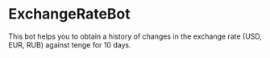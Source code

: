 # ExchangeRateBot
This bot helps you to obtain a history of changes in the exchange rate (USD, EUR, RUB) against tenge for 10 days. 
